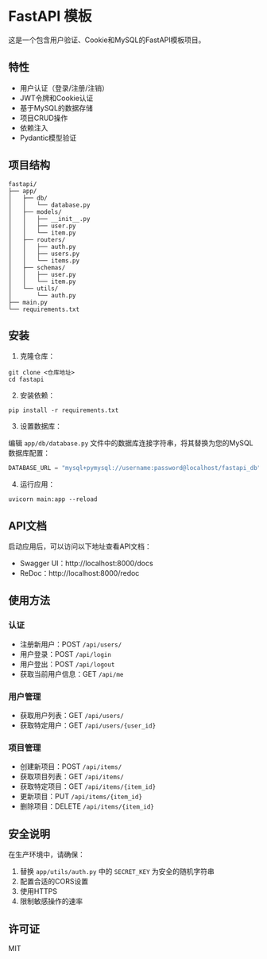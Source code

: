 # FastAPI 模板

这是一个包含用户验证、Cookie和MySQL的FastAPI模板项目。

## 特性

- 用户认证（登录/注册/注销）
- JWT令牌和Cookie认证
- 基于MySQL的数据存储
- 项目CRUD操作
- 依赖注入
- Pydantic模型验证

## 项目结构

```
fastapi/
├── app/
│   ├── db/
│   │   └── database.py
│   ├── models/
│   │   ├── __init__.py
│   │   ├── user.py
│   │   └── item.py
│   ├── routers/
│   │   ├── auth.py
│   │   ├── users.py
│   │   └── items.py
│   ├── schemas/
│   │   ├── user.py
│   │   └── item.py
│   └── utils/
│       └── auth.py
├── main.py
└── requirements.txt
```

## 安装

1. 克隆仓库：

```
git clone <仓库地址>
cd fastapi
```

2. 安装依赖：

```
pip install -r requirements.txt
```

3. 设置数据库：

编辑 `app/db/database.py` 文件中的数据库连接字符串，将其替换为您的MySQL数据库配置：

```python
DATABASE_URL = "mysql+pymysql://username:password@localhost/fastapi_db"
```

4. 运行应用：

```
uvicorn main:app --reload
```

## API文档

启动应用后，可以访问以下地址查看API文档：

- Swagger UI：http://localhost:8000/docs
- ReDoc：http://localhost:8000/redoc

## 使用方法

### 认证

- 注册新用户：POST `/api/users/`
- 用户登录：POST `/api/login`
- 用户登出：POST `/api/logout`
- 获取当前用户信息：GET `/api/me`

### 用户管理

- 获取用户列表：GET `/api/users/`
- 获取特定用户：GET `/api/users/{user_id}`

### 项目管理

- 创建新项目：POST `/api/items/`
- 获取项目列表：GET `/api/items/`
- 获取特定项目：GET `/api/items/{item_id}`
- 更新项目：PUT `/api/items/{item_id}`
- 删除项目：DELETE `/api/items/{item_id}`

## 安全说明

在生产环境中，请确保：

1. 替换 `app/utils/auth.py` 中的 `SECRET_KEY` 为安全的随机字符串
2. 配置合适的CORS设置
3. 使用HTTPS
4. 限制敏感操作的速率

## 许可证

MIT
